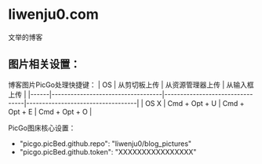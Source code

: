 # liwenju0.com
文举的博客

## 图片相关设置：

博客图片PicGo处理快捷键：
| OS   | 从剪切板上传 | 从资源管理器上传 | 从输入框上传 |
|------|-----------------------------------|---------------------------------|-----------------------------------|
| OS X | Cmd + Opt + U                    | Cmd + Opt + E                  | Cmd + Opt + O                    |


PicGo图床核心设置：
- "picgo.picBed.github.repo": "liwenju0/blog_pictures"
- "picgo.picBed.github.token": "XXXXXXXXXXXXXXXX"


